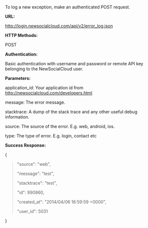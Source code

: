To log a new exception, make an authenticated POST request.

**URL:**

http://login.newsocialcloud.com/api/v2/error_log.json

**HTTP Methods:**

POST

**Authentication:**

Basic authentication with username and password or remote API key belonging to the NewSocialCloud user.

**Parameters:**

<p>application_id: Your application id from <a href='http://newsocialcloud.com/developers.html'>http://newsocialcloud.com/developers.html</a></p>
<p>message: The error message.</p>
<p>stacktrace: A dump of the stack trace and any other useful debug information.</p>
<p>source: The source of the error. E.g. web, android, ios.</p>
<p>type: The type of error. E.g. login, contact etc</p>

**Success Response:**

{
> <p>"source": "web",</p>
> <p>"message": "test",</p>
> <p>"stacktrace": "test",</p>
> <p>"id": 990860,</p>
> <p>"created_at": "2014/04/06 16:59:59 +0000",</p>
> <p>"user_id": 5031</p>
}